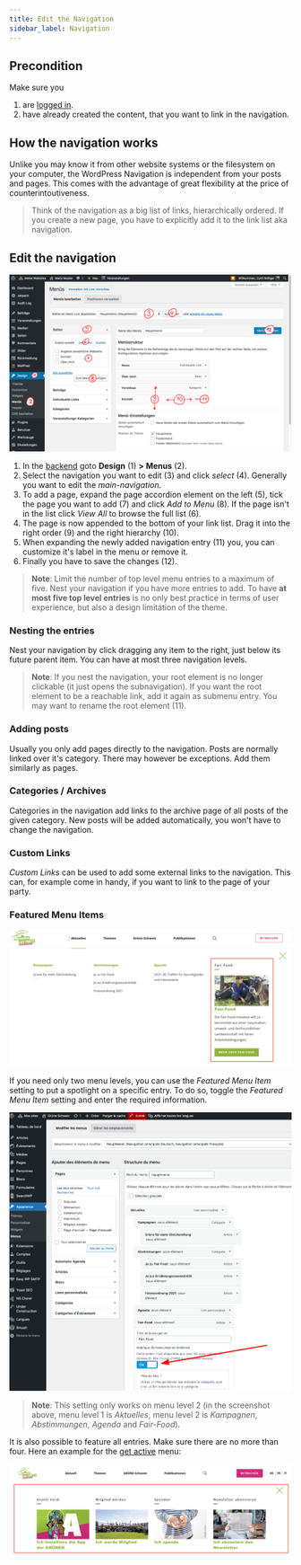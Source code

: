 ```yaml
---
title: Edit the Navigation
sidebar_label: Navigation
---
```


## Precondition

Make sure you
1. are [logged in](2-1-login.md).
1. have already created the content, that you want to link in the navigation.


## How the navigation works

Unlike you may know it from other website systems or the filesystem on your 
computer, the WordPress Navigation is independent from your posts and pages. 
This comes with the advantage of great flexibility at the price of 
counterintoutiveness.

> Think of the navigation as a big list of links, hierarchically ordered. If 
you create a new page, you have to explicitly add it to the link list aka 
navigation.


## Edit the navigation

![Screenshot](assets/navigation.png)

1. In the [backend](1-2-terms.md#backend) goto **Design** (1) **> Menus** (2).
1. Select the navigation you want to edit (3) and click _select_ (4). 
Generally you want to edit the _main-navigation_. 
1. To add a page, expand the page accordion element on the left (5), tick 
the page you want to add (7) and click _Add to Menu_ (8). If the page isn't 
in the list click _View All_ to browse the full list (6).
1. The page is now appended to the bottom of your link list. Drag it into the 
right order (9) and the right hierarchy (10).
1. When expanding the newly added navigation entry (11) you, you can 
customize it's label in the menu or remove it.
1. Finally you have to save the changes (12).

> **Note**: Limit the number of top level menu entries to a maximum of five. 
Nest your navigation if you have more entries to add. To have **at most five 
top level entries** is no only best practice in terms of user experience, but
also a design limitation of the theme.  


### Nesting the entries

Nest your navigation by click dragging any item to the right, just below its 
future parent item. You can have at most three navigation levels.

> **Note**: If you nest the navigation, your root element is no longer 
clickable (it just opens the subnavigation). If you want the root element to 
be a reachable link, add it again as submenu entry. You may want to rename the 
root element (11).


### Adding posts

Usually you only add pages directly to the navigation. Posts are normally 
linked over it's category. There may however be exceptions. Add them 
similarly as pages.


### Categories / Archives

Categories in the navigation add links to the archive page of all posts of 
the given category. New posts will be added automatically, you won't have to 
change the navigation.


### Custom Links

_Custom Links_ can be used to add some external links to the navigation. This
can, for example come in handy, if you want to link to the page of your party.


### Featured Menu Items

![Screenshot](assets/featured-submenu-item.png)

If you need only two menu levels, you can use the _Featured Menu Item_ setting
to put a spotlight on a specific entry. To do so, toggle the _Featured Menu 
Item_ setting and enter the required information.

![Screenshot](assets/featured-submenu-item-setting.png)

> **Note**: This setting only works on menu level 2 (in the screenshot above,
> menu level 1 is _Aktuelles_, menu level 2 is _Kampagnen_, _Abstimmungen_, 
> _Agenda_ and _Fair-Food_).

It is also possible to feature all entries. Make sure there are no more than 
four. Here an example for the [get active](3-3-header.md#get-active-button) 
menu:

![Screenshot](assets/featured-submenu.png)
